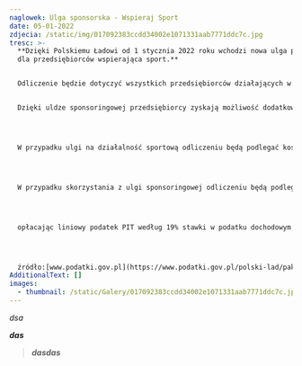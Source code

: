 ```yaml
---
naglowek: Ulga sponsorska - Wspieraj Sport
date: 05-01-2022
zdjecia: /static/img/017092383ccdd34002e1071331aab7771ddc7c.jpg
tresc: >-
  **Dzięki Polskiemu Ładowi od 1 stycznia 2022 roku wchodzi nowa ulga podatkowa
  dla przedsiębiorców wspierająca sport.** 


  Odliczenie będzie dotyczyć wszystkich przedsiębiorców działających w Polsce, czyli zarówno jednoosobowych działalności gospodarczych, jak i spółek. 


  Dzięki uldze sponsoringowej przedsiębiorcy zyskają możliwość dodatkowego odliczenia od podstawy opodatkowania podatkiem dochodowym (PIT i CIT) 50% kosztów poniesionych na wskazane obszary działalności. Podatnik, oprócz zaliczenia poniesionych kosztów w 100% do kosztów uzyskania przychodu, uzyska prawo do dodatkowej preferencji w podatku dochodowym przez odliczenie od podstawy opodatkowania 50% poniesionych kosztów. Łącznie w podatku dochodowym przedsiębiorca rozliczy więc 150% poniesionego kosztu.




  W przypadku ulgi na działalność sportową odliczeniu będą podlegać koszty poniesione na finansowanie klubu sportowego (np. na zakup sprzętu sportowego), stypendium sportowego czy imprezy sportowej, która nie jest masową imprezą sportową.




  W przypadku skorzystania z ulgi sponsoringowej odliczeniu będą podlegać koszty, które nie zostały podatnikowi zwrócone w jakikolwiek sposób. Ulga będzie odliczana w zeznaniu za rok podatkowy, w którym poniesiono koszty. 




  opłacając liniowy podatek PIT według 19% stawki w podatku dochodowym zyskuje 3 800 zł, z uwagi na zaliczenie tego wydatku do kosztów uzyskania przychodów, oraz dodatkowo 1900zł, z uwagi na proponowaną możliwość odliczenia od podstawy opodatkowania 50% poniesionego kosztu, tj. 10 tys. zł, Łącznie przedsiębiorca obniża swój podatek o 5 700 zł. 




  źródło:[www.podatki.gov.pl](https://www.podatki.gov.pl/polski-lad/pakiet-dla-biznesu-polski-lad/repatriacja-kapitalu-polski-lad/ulga-na-csr-polski-lad/)
AdditionalText: []
images:
  - thumbnail: /static/Galery/017092383ccdd34002e1071331aab7771ddc7c.jpg
---
```

*dsa*

***das***

> ***dasdas***